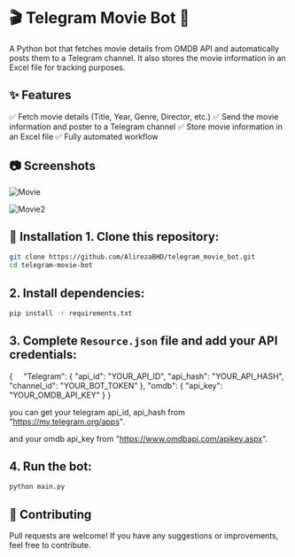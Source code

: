 # 🎬 Telegram Movie Bot 🎥



A Python bot that fetches movie details from OMDB API and automatically posts them to a Telegram channel. 
It also stores the movie information in an Excel file for tracking purposes.



## ✨ Features

✅ Fetch movie details (Title, Year, Genre, Director, etc.) 
✅ Send the movie information and poster to a Telegram channel 
✅ Store movie information in an Excel file 
✅ Fully automated workflow



## 📷 Screenshots

![Movie](https://github.com/user-attachments/assets/b2f36eec-f17f-4fb7-be6c-d1bee3ed5f6d)

![Movie2](https://github.com/user-attachments/assets/ea765465-cf88-4f11-a596-8e542e496e4a)



## 🚀 Installation 1. Clone this repository:

```bash
git clone https://github.com/AlirezaBHD/telegram_movie_bot.git
cd telegram-movie-bot
```

## 2. Install dependencies:

```bash
pip install -r requirements.txt
```

## 3. Complete `Resource.json` file and add your API credentials:

{
    "Telegram": {
        "api_id": "YOUR_API_ID",
        "api_hash": "YOUR_API_HASH",
        "channel_id": "YOUR_BOT_TOKEN"
    },
    "omdb": {
        "api_key": "YOUR_OMDB_API_KEY"
    }
}

you can get your telegram api_id, api_hash from "https://my.telegram.org/apps".

and your omdb api_key from "https://www.omdbapi.com/apikey.aspx".



## 4. Run the bot:

```bash
python main.py
```



## 🤝 Contributing

Pull requests are welcome! If you have any suggestions or improvements, feel free to contribute.

